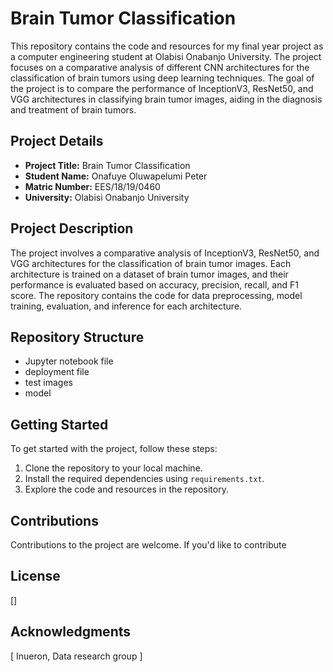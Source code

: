 
# Brain Tumor Classification

This repository contains the code and resources for my final year project as a computer engineering student at Olabisi Onabanjo University. The project focuses on a comparative analysis of different CNN architectures for the classification of brain tumors using deep learning techniques. The goal of the project is to compare the performance of InceptionV3, ResNet50, and VGG architectures in classifying brain tumor images, aiding in the diagnosis and treatment of brain tumors.

## Project Details
- **Project Title:** Brain Tumor Classification
- **Student Name:** Onafuye Oluwapelumi Peter
- **Matric Number:** EES/18/19/0460
- **University:** Olabisi Onabanjo University

## Project Description
The project involves a comparative analysis of InceptionV3, ResNet50, and VGG architectures for the classification of brain tumor images. Each architecture is trained on a dataset of brain tumor images, and their performance is evaluated based on accuracy, precision, recall, and F1 score. The repository contains the code for data preprocessing, model training, evaluation, and inference for each architecture.

## Repository Structure
- Jupyter notebook file
- deployment file
- test images
- model

## Getting Started
To get started with the project, follow these steps:
1. Clone the repository to your local machine.
2. Install the required dependencies using `requirements.txt`.
3. Explore the code and resources in the repository.


## Contributions
Contributions to the project are welcome. If you'd like to contribute

## License
[]

## Acknowledgments
[ Inueron, Data research group
]

